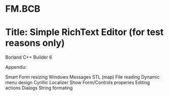 # FM.BCB

# Title: Simple RichText Editor (for test reasons only)

Borland C++ Builder 6

Appendix:

Smart Form resizing
Windows Messages
STL (map)
File reading
Dynamic menu design
Cyrillic Localizer
Show Form/Controls properies
Editing actions
Dialogs
String formating
